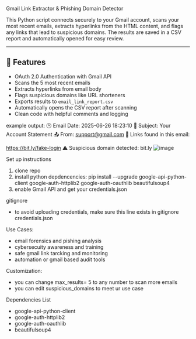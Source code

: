  Gmail Link Extractor & Phishing Domain Detector

This Python script connects securely to your Gmail account, scans your most recent emails, extracts hyperlinks from the HTML content, and flags any links that lead to suspicious domains. The results are saved in a CSV report and automatically opened for easy review.

---

## 🧩 Features

-  OAuth 2.0 Authentication with Gmail API  
- Scans the 5 most recent emails
-  Extracts hyperlinks from email body  
-  Flags suspicious domains like URL shorteners  
-  Exports results to `email_link_report.csv`  
- Automatically opens the CSV report after scanning  
-  Clean code with helpful comments and logging  

example output:
🕒 Email Date: 2025-06-26 18:23:10
📧 Subject: Your Account Statement
📤 From: support@gmail.com
🔗 Links found in this email:

https://bit.ly/fake-login
⚠️ Suspicious domain detected: bit.ly
![image](https://github.com/user-attachments/assets/9c7fb6dd-c587-40b0-9c81-7fdfa68320ea)


Set up instructions
1) clone repo
2) install python depdencencies: pip install --upgrade google-api-python-client google-auth-httplib2 google-auth-oauthlib beautifulsoup4
3) enable Gmail API and get your credentials.json

gitignore
- to avoid uploading credentials, make sure this line exists in gitignore
credentials.json


Use Cases: 
- email forensics and pishing analysis
- cybersecuity awareness and training
- safe gmail link tarcking and monitoring
- automation or gmail based audit tools



Customization:
- you can change max_results= 5 to any number to scan more emails
- you can edit suspicious_domains to meet ur use case


Dependencies List
- google-api-python-client
- google-auth-httplib2
- google-auth-oauthlib
- beautifulsoup4
